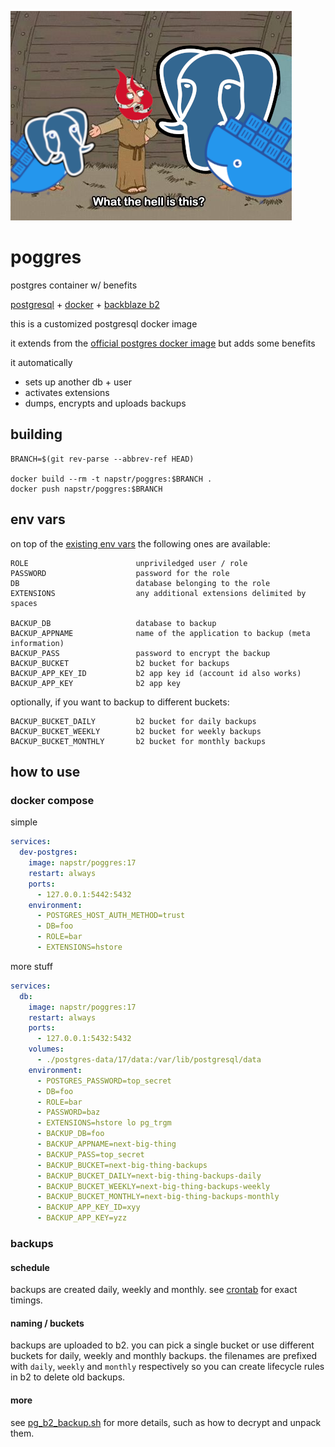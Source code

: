 ![What the hell](./what_the_hell.png)

# poggres
postgres container w/ benefits

[postgresql](https://www.postgresql.org/) + [docker](https://www.docker.com/) + [backblaze b2](https://www.backblaze.com/b2/cloud-storage.html)


this is a customized postgresql docker image

it extends from the [official postgres docker image](https://hub.docker.com/_/postgres) but adds some benefits

it automatically
- sets up another db + user
- activates extensions
- dumps, encrypts and uploads backups

## building
```
BRANCH=$(git rev-parse --abbrev-ref HEAD)

docker build --rm -t napstr/poggres:$BRANCH .
docker push napstr/poggres:$BRANCH
```

## env vars

on top of the [existing env vars](https://hub.docker.com/_/postgres) the following ones are available:

```
ROLE                        unpriviledged user / role
PASSWORD                    password for the role
DB                          database belonging to the role
EXTENSIONS                  any additional extensions delimited by spaces

BACKUP_DB                   database to backup
BACKUP_APPNAME              name of the application to backup (meta information)
BACKUP_PASS                 password to encrypt the backup
BACKUP_BUCKET               b2 bucket for backups
BACKUP_APP_KEY_ID           b2 app key id (account id also works)
BACKUP_APP_KEY              b2 app key
```

optionally, if you want to backup to different buckets:
```
BACKUP_BUCKET_DAILY         b2 bucket for daily backups
BACKUP_BUCKET_WEEKLY        b2 bucket for weekly backups
BACKUP_BUCKET_MONTHLY       b2 bucket for monthly backups
```

## how to use

### docker compose

simple
```yaml
services:
  dev-postgres:
    image: napstr/poggres:17
    restart: always
    ports:
      - 127.0.0.1:5442:5432
    environment:
      - POSTGRES_HOST_AUTH_METHOD=trust
      - DB=foo
      - ROLE=bar
      - EXTENSIONS=hstore
```

more stuff
```yaml
services:
  db:
    image: napstr/poggres:17
    restart: always
    ports:
      - 127.0.0.1:5432:5432
    volumes:
      - ./postgres-data/17/data:/var/lib/postgresql/data
    environment:
      - POSTGRES_PASSWORD=top_secret
      - DB=foo
      - ROLE=bar
      - PASSWORD=baz
      - EXTENSIONS=hstore lo pg_trgm
      - BACKUP_DB=foo
      - BACKUP_APPNAME=next-big-thing
      - BACKUP_PASS=top_secret
      - BACKUP_BUCKET=next-big-thing-backups
      - BACKUP_BUCKET_DAILY=next-big-thing-backups-daily
      - BACKUP_BUCKET_WEEKLY=next-big-thing-backups-weekly
      - BACKUP_BUCKET_MONTHLY=next-big-thing-backups-monthly
      - BACKUP_APP_KEY_ID=xyy
      - BACKUP_APP_KEY=yzz
```

### backups

#### schedule

backups are created daily, weekly and monthly. see [crontab](./crontab) for exact timings.

#### naming / buckets

backups are uploaded to b2. you can pick a single bucket or use different buckets for daily, weekly and monthly backups.
the filenames are prefixed with `daily`, `weekly` and `monthly` respectively so you can create lifecycle rules in b2 to delete old backups.

#### more

see [pg_b2_backup.sh](./pg_b2_backup.sh) for more details, such as how to decrypt and unpack them.
